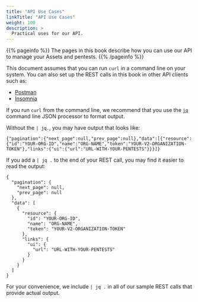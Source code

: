 ```yaml
---
title: "API Use Cases"
linkTitle: "API Use Cases"
weight: 100
description: >
  Practical uses for our API.
---
```


{{% pageinfo %}}
The pages in this book describe how you can use our API to manage your Assets
and pentests.
{{% /pageinfo %}}

This document assumes that you can run `curl` in a command line on your system.
You can also set up the REST calls in this book in other API clients such as:

- [Postman](https://learning.postman.com/docs/getting-started/introduction/)
- [Insomnia](https://docs.insomnia.rest/)

If you run `curl` from the command line, we recommend that you use the
[`jq`](https://stedolan.github.io/jq/) command line JSON processor to format output. 

Without the `| jq.`, you may have output that looks like:

```
{"pagination":{"next_page":null,"prev_page":null},"data":[{"resource":{"id":"YOUR-ORG-ID","name":"ORG-NAME","token":"YOUR-V2-ORGANIZATION-TOKEN"},"links":{"ui":{"url":"URL-WITH-YOUR-PENTESTS"}}}]}
```

If you add a `| jq .` to the end of your REST call, you may find it easier to
read the output:

```
{
  "pagination": {
    "next_page": null,
    "prev_page": null
  },
  "data": [
    {
      "resource": {
        "id": "YOUR-ORG-ID",
        "name": "ORG-NAME",
        "token": "YOUR-V2-ORGANIZATION-TOKEN"
      },
      "links": {
        "ui": {
          "url": "URL-WITH-YOUR-PENTESTS"
        }
      }
    }
  ]
}

```

For your convenience, we include `| jq .` in all of our sample REST calls that
provide actual output.
